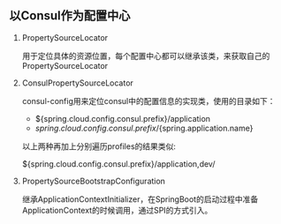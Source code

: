 ## 以Consul作为配置中心



1. PropertySourceLocator

   用于定位具体的资源位置，每个配置中心都可以继承该类，来获取自己的PropertySourceLocator

2. ConsulPropertySourceLocator

   consul-config用来定位consul中的配置信息的实现类，使用的目录如下：

   - ${spring.cloud.config.consul.prefix}/application
   - ${spring.cloud.config.consul.prefix}/${spring.application.name}

   以上两种再加上分别遍历profiles的结果类似:

   ${spring.cloud.config.consul.prefix}/application,dev/

3. PropertySourceBootstrapConfiguration

   继承ApplicationContextInitializer，在SpringBoot的启动过程中准备ApplicationContext的时候调用，通过SPI的方式引入。

   

